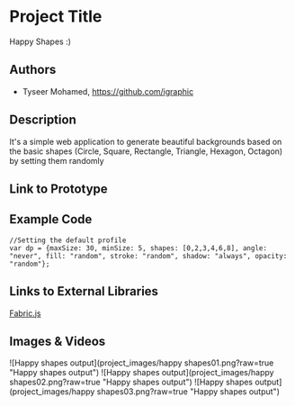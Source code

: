 # Project Title
Happy Shapes :)

## Authors
- Tyseer Mohamed, https://github.com/igraphic

## Description
It's a simple web application to generate beautiful backgrounds based on the basic shapes (Circle, Square, Rectangle, Triangle, Hexagon, Octagon) by setting them randomly

## Link to Prototype

## Example Code
```
//Setting the default profile
var dp = {maxSize: 30, minSize: 5, shapes: [0,2,3,4,6,8], angle: "never", fill: "random", stroke: "random", shadow: "always", opacity: "random"};
```
## Links to External Libraries

[Fabric.js](http://fabricjs.com/ "http://fabricjs.com/")

## Images & Videos

![Happy shapes output](project_images/happy shapes01.png?raw=true "Happy shapes output")
![Happy shapes output](project_images/happy shapes02.png?raw=true "Happy shapes output")
![Happy shapes output](project_images/happy shapes03.png?raw=true "Happy shapes output")


